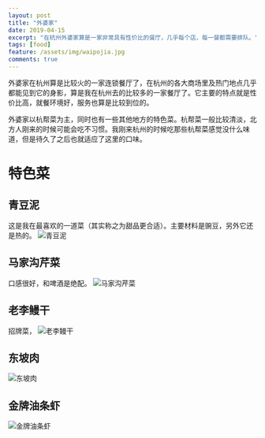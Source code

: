 ```yaml
---
layout: post
title: "外婆家"
date: 2019-04-15
excerpt: "在杭州外婆家算是一家非常具有性价比的餐厅，几乎每个店，每一餐都需要排队。"
tags: [food]
feature: /assets/img/waipojia.jpg
comments: true
---
```


外婆家在杭州算是比较火的一家连锁餐厅了，在杭州的各大商场里及热门地点几乎都能见到它的身影，算是我在杭州去的比较多的一家餐厅了。它主要的特点就是性价比高，就餐环境好，服务也算是比较到位的。

外婆家以杭帮菜为主，同时也有一些其他地方的特色菜。杭帮菜一般比较清淡，北方人刚来的时候可能会吃不习惯。我刚来杭州的时候吃那些杭帮菜感觉没什么味道，但是待久了之后也就适应了这里的口味。

# 特色菜

## 青豆泥
这是我在最喜欢的一道菜（其实称之为甜品更合适）。主要材料是豌豆，另外它还是热的。
![青豆泥]({{site.url}}/assets/img/qindouni2.jpg)


## 马家沟芹菜
口感很好，和啤酒是绝配。
![马家沟芹菜]({{site.url}}/assets/img/majiagou.jpg)

## 老李鳗干
招牌菜，
![老李鳗干]({{site.url}}/assets/img/mangan.jpg)

## 东坡肉
![东坡肉]({{site.url}}/assets/img/dongporou.jpg)

## 金牌油条虾
![金牌油条虾]({{site.url}}/assets/img/dunluobo.jpg)
